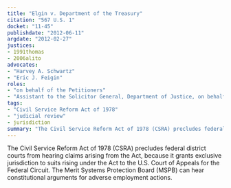 ```yaml
---
title: "Elgin v. Department of the Treasury"
citation: "567 U.S. 1"
docket: "11-45"
publishdate: "2012-06-11"
argdate: "2012-02-27"
justices:
- 1991thomas
- 2006alito
advocates:
- "Harvey A. Schwartz"
- "Eric J. Feigin"
roles:
- "on behalf of the Petitioners"
- "Assistant to the Solicitor General, Department of Justice, on behalf of the Respondents"
tags:
- "Civil Service Reform Act of 1978"
- "judicial review"
- jurisdiction
summary: "The Civil Service Reform Act of 1978 (CSRA) precludes federal district courts from hearing claims arising from the Act, because it grants exclusive jurisdiction to suits rising under the Act to the U.S. Court of Appeals for the Federal Circuit. The Merit Systems Protection Board (MSPB) can hear constitutional arguments for adverse employment actions."
---
```

The Civil Service Reform Act of 1978 (CSRA) precludes federal district courts from hearing claims arising from the Act, because it grants exclusive jurisdiction to suits rising under the Act to the U.S. Court of Appeals for the Federal Circuit. The Merit Systems Protection Board (MSPB) can hear constitutional arguments for adverse employment actions.